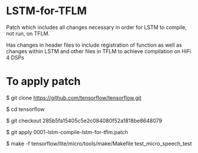 # LSTM-for-TFLM
Patch which includes all changes necessary in order for LSTM to compile, not run, on TFLM.

Has changes in header files to include registration of function as well as changes within LSTM and other files in TFLM to achieve compilation on HiFi 4 DSPs
# To apply patch
$ git clone https://github.com/tensorflow/tensorflow.git

$ cd tensorflow

$ git checkout 285b5fa15405c5e2c084080f52a1818be8648079

$ git apply 0001-lstm-compile-lstm-for-tflm.patch

$ make -f tensorflow/lite/micro/tools/make/Makefile test_micro_speech_test


